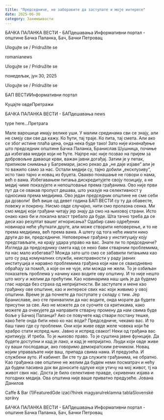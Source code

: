 ```yaml
---
title: "Председниче, не заборавите да заступате и моје интересе"
date: 2025-06-30
category: Занимљивости
---
```


БАЧКА ПАЛАНКА ВЕСТИ - БАПдешавања Информативни портал - општине Бачка Паланка, Бач, Бачки Петровац

Ulogujte se / Pridružite se

romanianews

Ulogujte se / Pridružite se

понедељак, јун 30, 2025

Ulogujte se / Pridružite se

БАП ВЕСТИИнформативни портал

Куцајте овдеПретражи

БАЧКА ПАЛАНКА ВЕСТИ - БАПдешавања news

type here...Претрага

Мале варошице имају велике уши. У малим срединама сви се знају, али не смеју сви све да кажу. Ко ћути, тај траје. Ко пита, тај смета. Али ако се због истине плаћа цена, онда нека буде тако!
Зато није изненађење што председник општине Бачка Паланка, Бранислав Шушница, почиње да избегава медије који не ћуте. Најпре нас није позвао на пријем за добровољне даваоце крви, важан јавни догађај. Затим је у петак, приликом снимања у Багремари, јасно рекао да „не даје изјаве“ али је то важило само за нас. Остали медији су, тајно добили „ексклузиву“, исто тако тајно и новац из буџета.
Овакво понашање не говори о нама, већ о вама. Избегавањем питања дискредитујете своју позицију, а не медиј чиме показујете и непоштовање према грађанима. Ово није први пут да се овакав пропуст дешава, што указује на селективност у односима према медијима. Ово један председник општине не сме себи да дозволи! 
Већ више од девет година БАП ВЕСТИ су ту да обавесте, повежу и покрену. Нисмо овде случајно, нити смо пролазна сенка. Ми смо медиј који грађани читају јер знају да смо на њиховој страни. Исто онако како би и локална власт требало да буде.
Шта тачно треба да се деси као резултат вашег игнорисања? Одабир само одређених новинара неће ућуткати друге, aли може створити неповерење, и то не према медијима, већ према вама. А штету од тога неће имати нико други до ви, председниче. Неповерење грађана у институцију коју представљате, на крају удара управо на вас.
Знате ли то председниче? 
Изгледа да председнику смета кад се неко бави стварним проблемима, па нас мало избегава!? Можда зато што смо се забавили питањима као што су рад комуналних служби, неисправности у раду јавних институција и наравно проблемима грађана који нам се свакодневно обраћају за помоћ, а које он не чује, или можда не жели.
То је озбиљан показатељ проблема у начину како водите ову општину. И то није нешто што могу и желим да прећутим.
Као новинарима наш циљ је да будемо глас народа без страха од непријатности. Ви заступате и мене као грађанку ове општине, као и интересе свих нас који живимо у овој општини. Време је да почнете да поступате у складу с тим.
Јер Браниславе, ако сте прихватили да нас водите, онда морате да будете присутни за све.
Ако не можете да се суочите са критикама, како можете да очекујете да направите стварну промену да нам свима буде боље у Бачкој Паланци? Ако се повучете кад ствари постану тешке, како ћете онда бити неко ко нас води?
Председниче, чекамо вас. И то баш тамо где су проблеми.
Они који живе овде желe човека који ће храбро стати испред њих. Јавно и испред сваког!
Неки од грађана вас критикују. И треба. То је њихово право. То је суштина јавне функције. Да будете доступни и кад је лако, и кад је непријатно. Људи који овде живе су ваши послодавци, ако говоримо демократским речником. Новац којим управаљате није ваш, припада свима нама. И предузећа. И службени ауто. И кабинет. Ви сте ту да служите грађанима, не обратно.
Као грађанка ове општине не желим да будем неми посматрач и нећу да будем пасивна док ви доносите одлуке које утичу на мој живот, тј на живот свих нас. Доста је било селективне правде, скривених изјава и погодних медија. Ова општина није ваше приватно предузеће.
Јована Данилов

Caffe & Bar (1)FeaturedGde izaći?hírek magyarulreklamna tablaSlovenské správy

БАЧКА ПАЛАНКА ВЕСТИ - БАПдешавања Информативни портал - општине Бачка Паланка, Бач, Бачки Петровац

